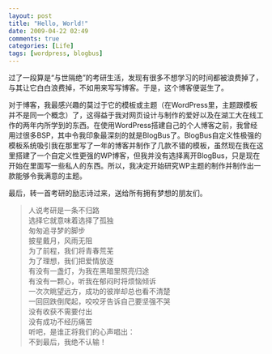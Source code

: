 ```yaml
---
layout: post
title: "Hello, World!"
date: 2009-04-22 02:49
comments: true
categories: [Life]
tags: [wordpress, blogbus]
---
```

过了一段算是“与世隔绝”的考研生活，发现有很多不想学习的时间都被浪费掉了，与其让它白白浪费掉，不如用来写写博客。于是，这个博客便诞生了。

对于博客，我最感兴趣的莫过于它的模板或主题（在WordPress里，主题跟模板并不是同一个概念）了，这得益于我对网页设计与制作的爱好以及在湖工大在线工作的两年内所学到的东西。在使用WordPress搭建自己的个人博客之前，我曾经用过很多BSP，其中令我印象最深刻的就是BlogBus了。BlogBus自定义性极强的模板系统吸引我在那里写了一年的博客并制作了几款不错的模板，虽然现在我在这里搭建了一个自定义性更强的WP博客，但我并没有选择离开BlogBus，只是现在开始在里面写一些私人的东西。所以，我决定开始研究WP主题的制作并制作出一款能够令我满意的主题。

最后，转一首考研的励志诗过来，送给所有拥有梦想的朋友们。

>人说考研是一条不归路  
选择它就意味着选择了孤独  
匆匆追寻梦的脚步  
披星戴月，风雨无阻  
为了前程，我们将青春荒芜  
为了理想，我们把爱情放逐  
有没有一盏灯，为我在黑暗里照亮归途  
有没有一颗心，听我在郁闷时将烦恼倾诉  
一次次眺望远方，成功的彼岸却总也看不清楚  
一回回跌倒爬起，咬咬牙告诉自己要坚强不哭  
没有收获不需要付出  
没有成功不经历痛苦  
听吧，是谁正将我们的心声唱出：  
不到最后，我绝不认输！  